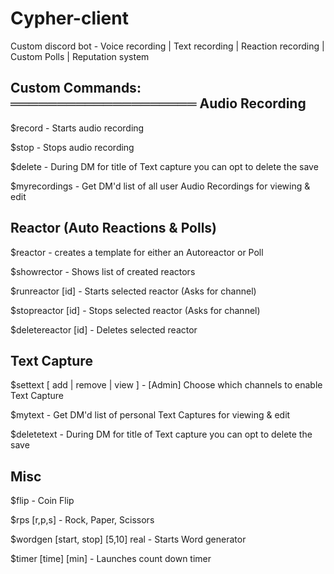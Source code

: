 # Cypher-client
Custom discord bot - Voice recording | Text recording | Reaction recording | Custom Polls | Reputation system

Custom Commands:
 ════════════════════ 
Audio Recording
---------------
$record -  Starts audio recording 

$stop - Stops audio recording 

$delete - During DM for title of Text capture you can opt to delete the save

$myrecordings - Get DM'd list of all user Audio Recordings for viewing & edit

Reactor (Auto Reactions & Polls)
---------------
$reactor - creates a template for either an Autoreactor or Poll

$showrector - Shows list of created reactors

$runreactor [id]  - Starts selected reactor (Asks for channel)

$stopreactor [id] - Stops selected reactor (Asks for channel)

$deletereactor [id] - Deletes selected reactor

Text Capture
---------------
$settext [ add | remove | view ] - [Admin] Choose which channels to enable Text Capture

$mytext - Get DM'd list of personal Text Captures for viewing & edit

$deletetext - During DM for title of Text capture you can opt to delete the save

Misc
---------------
$flip - Coin Flip

$rps [r,p,s] - Rock, Paper, Scissors

$wordgen [start, stop] [5,10] real - Starts Word generator

$timer [time] [min] - Launches count down timer
